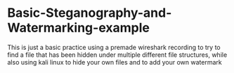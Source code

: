 # Basic-Steganography-and-Watermarking-example
This is just a basic practice using a premade wireshark recording to try to find a file that has been hidden under multiple different file structures, while also using kali linux to hide your own files and to add your own watermark
